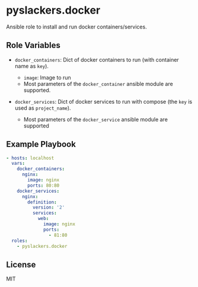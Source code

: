 pyslackers.docker
=========

Ansible role to install and run docker containers/services.

Role Variables
--------------

* `docker_containers`: Dict of docker containers to run (with container name as `key`).
    * `image`: Image to run
    * Most parameters of the `docker_container` ansible module are supported.

* `docker_services`: Dict of docker services to run with compose (the `key` is used as `project_name`).
    * Most parameters of the `docker_service` ansible module are supported

Example Playbook
----------------

```yml
- hosts: localhost
  vars:
    docker_containers:
      nginx:
        image: nginx
        ports: 80:80
    docker_services:
      nginx:
        definition:
          version: '2'
          services:
            web:
              image: nginx
              ports:
                - 81:80
  roles: 
    - pyslackers.docker
```

License
-------

MIT
